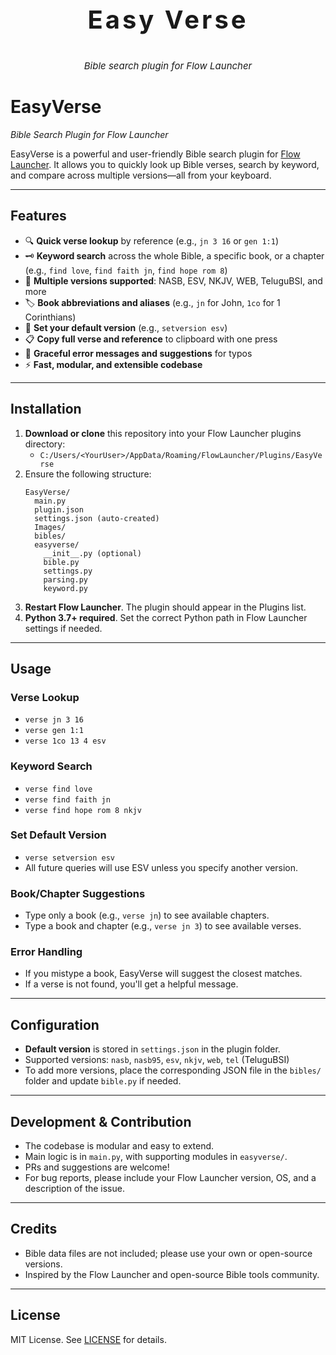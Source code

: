 <p align="Center" style="font-size:40px; font-weight:bold; letter-spacing:4px;">Easy Verse</p>
<p align="Center" style="font-size:15px;"><em>Bible search plugin for Flow Launcher</em><p>


# EasyVerse
*Bible Search Plugin for Flow Launcher*

EasyVerse is a powerful and user-friendly Bible search plugin for [Flow Launcher](https://www.flowlauncher.com/). It allows you to quickly look up Bible verses, search by keyword, and compare across multiple versions—all from your keyboard.

---

## Features

- 🔍 **Quick verse lookup** by reference (e.g., `jn 3 16` or `gen 1:1`)
- 🗝️ **Keyword search** across the whole Bible, a specific book, or a chapter (e.g., `find love`, `find faith jn`, `find hope rom 8`)
- 📖 **Multiple versions supported**: NASB, ESV, NKJV, WEB, TeluguBSI, and more
- 🏷️ **Book abbreviations and aliases** (e.g., `jn` for John, `1co` for 1 Corinthians)
- 📝 **Set your default version** (e.g., `setversion esv`)
- 📋 **Copy full verse and reference** to clipboard with one press
- 🧠 **Graceful error messages and suggestions** for typos
- ⚡ **Fast, modular, and extensible codebase**

---

## Installation

1. **Download or clone** this repository into your Flow Launcher plugins directory:
   - `C:/Users/<YourUser>/AppData/Roaming/FlowLauncher/Plugins/EasyVerse`
2. Ensure the following structure:
   ```
   EasyVerse/
     main.py
     plugin.json
     settings.json (auto-created)
     Images/
     bibles/
     easyverse/
       __init__.py (optional)
       bible.py
       settings.py
       parsing.py
       keyword.py
   ```
3. **Restart Flow Launcher**. The plugin should appear in the Plugins list.
4. **Python 3.7+ required**. Set the correct Python path in Flow Launcher settings if needed.

---

## Usage

### **Verse Lookup**
- `verse jn 3 16`
- `verse gen 1:1`
- `verse 1co 13 4 esv`

### **Keyword Search**
- `verse find love`
- `verse find faith jn`
- `verse find hope rom 8 nkjv`

### **Set Default Version**
- `verse setversion esv`
- All future queries will use ESV unless you specify another version.

### **Book/Chapter Suggestions**
- Type only a book (e.g., `verse jn`) to see available chapters.
- Type a book and chapter (e.g., `verse jn 3`) to see available verses.

### **Error Handling**
- If you mistype a book, EasyVerse will suggest the closest matches.
- If a verse is not found, you'll get a helpful message.

---

## Configuration

- **Default version** is stored in `settings.json` in the plugin folder.
- Supported versions: `nasb`, `nasb95`, `esv`, `nkjv`, `web`, `tel` (TeluguBSI)
- To add more versions, place the corresponding JSON file in the `bibles/` folder and update `bible.py` if needed.

---

## Development & Contribution

- The codebase is modular and easy to extend.
- Main logic is in `main.py`, with supporting modules in `easyverse/`.
- PRs and suggestions are welcome!
- For bug reports, please include your Flow Launcher version, OS, and a description of the issue.

---

## Credits

- Bible data files are not included; please use your own or open-source versions.
- Inspired by the Flow Launcher and open-source Bible tools community.

---

## License

MIT License. See [LICENSE](LICENSE) for details.
